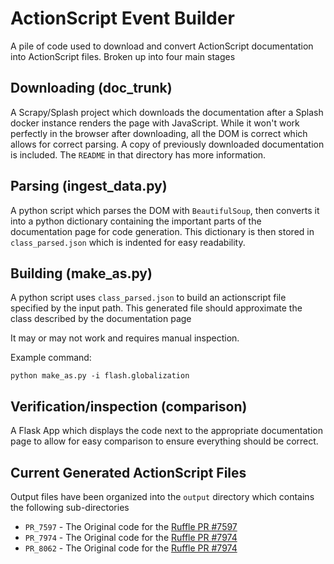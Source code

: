 
# ActionScript Event Builder

A pile of code used to download and convert ActionScript documentation into ActionScript files. Broken up into four main stages

## Downloading (doc_trunk)

A Scrapy/Splash project which downloads the documentation after a Splash docker
instance renders the page with JavaScript.
While it won't work perfectly in the browser after downloading,
all the DOM is correct which allows for correct parsing. A copy of previously
downloaded documentation is included.
The `README` in that directory has more information.

## Parsing (ingest_data.py)

A python script which parses the DOM with `BeautifulSoup`, then converts it into a
python dictionary containing the important parts of the documentation page for
code generation. This dictionary is then stored in `class_parsed.json` which
is indented for easy readability.

## Building (make_as.py)

A python script uses  `class_parsed.json` to build an actionscript file specified by the
input path. This generated file should approximate the class described by the documentation page

It may or may not work and requires manual inspection.

Example command:
```
python make_as.py -i flash.globalization
```

## Verification/inspection (comparison)

A Flask App which displays the code next to the appropriate documentation page to allow for easy comparison to ensure everything should be correct.

## Current Generated ActionScript Files

Output files have been organized into the `output` directory which contains the following sub-directories

* `PR_7597` - The Original code for the [Ruffle PR #7597](https://github.com/ruffle-rs/ruffle/pull/7597)
* `PR_7974` - The Original code for the [Ruffle PR #7974](https://github.com/ruffle-rs/ruffle/pull/7974)
* `PR_8062` - The Original code for the [Ruffle PR #7974](https://github.com/ruffle-rs/ruffle/pull/8062)
